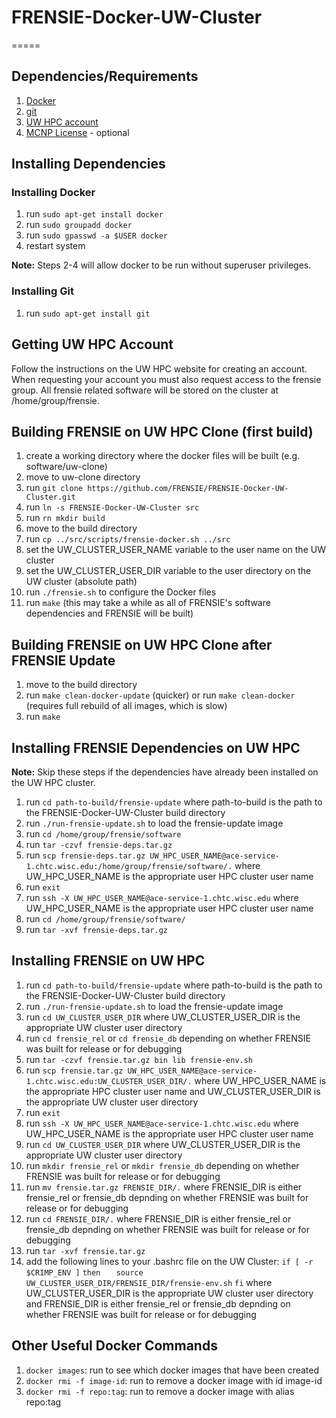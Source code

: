 # FRENSIE-Docker-UW-Cluster
=====

## Dependencies/Requirements

1. [Docker](https://www.docker.com/)
2. [git](https://git-scm.com/)
3. [UW HPC account](http://chtc.cs.wisc.edu/HPCuseguide.shtml)
4. [MCNP License](https://rsicc.ornl.gov/Default.aspx) - optional

## Installing Dependencies

### Installing Docker
1. run `sudo apt-get install docker`
2. run `sudo groupadd docker`
3. run `sudo gpasswd -a $USER docker`
4. restart system

**Note:** Steps 2-4 will allow docker to be run without superuser privileges.

### Installing Git
1. run `sudo apt-get install git`

## Getting UW HPC Account
Follow the instructions on the UW HPC website for creating an account. When
requesting your account you must also request access to the frensie group. All
frensie related software will be stored on the cluster at /home/group/frensie.

## Building FRENSIE on UW HPC Clone (first build)
1. create a working directory where the docker files will be built (e.g. software/uw-clone)
2. move to uw-clone directory
3. run `git clone https://github.com/FRENSIE/FRENSIE-Docker-UW-Cluster.git`
4. run `ln -s FRENSIE-Docker-UW-Cluster src`
5. run `rn mkdir build`
6. move to the build directory
7. run `cp ../src/scripts/frensie-docker.sh ../src`
8. set the UW_CLUSTER_USER_NAME variable to the user name on the UW cluster
9. set the UW_CLUSTER_USER_DIR variable to the user directory on the UW cluster
   (absolute path)
10. run `./frensie.sh` to configure the Docker files
11. run `make` (this may take a while as all of FRENSIE's software dependencies
    and FRENSIE will be built)

## Building FRENSIE on UW HPC Clone after FRENSIE Update
1. move to the build directory
2. run `make clean-docker-update` (quicker) or run `make clean-docker`
   (requires full rebuild of all images, which is slow)
3. run `make`

## Installing FRENSIE Dependencies on UW HPC
**Note:** Skip these steps if the dependencies have already been installed on
the UW HPC cluster.
1. run `cd path-to-build/frensie-update` where path-to-build is the path to the
   FRENSIE-Docker-UW-Cluster build directory
2. run `./run-frensie-update.sh` to load the frensie-update image
3. run `cd /home/group/frensie/software`
4. run `tar -czvf frensie-deps.tar.gz`
5. run `scp frensie-deps.tar.gz UW_HPC_USER_NAME@ace-service-1.chtc.wisc.edu:/home/group/frensie/software/.`
   where UW_HPC_USER_NAME is the appropriate user HPC cluster user name
6. run `exit`
7. run `ssh -X UW_HPC_USER_NAME@ace-service-1.chtc.wisc.edu` where
   UW_HPC_USER_NAME is the appropriate user HPC cluster user name
8. run `cd /home/group/frensie/software/`
9. run `tar -xvf frensie-deps.tar.gz`

## Installing FRENSIE on UW HPC
1. run `cd path-to-build/frensie-update` where path-to-build is the path to the
   FRENSIE-Docker-UW-Cluster build directory
2. run `./run-frensie-update.sh` to load the frensie-update image
3. run `cd UW_CLUSTER_USER_DIR` where UW_CLUSTER_USER_DIR is the appropriate
   UW cluster user directory
4. run `cd frensie_rel` or `cd frensie_db` depending on whether FRENSIE was
   built for release or for debugging
5. run `tar -czvf frensie.tar.gz bin lib frensie-env.sh`
6. run `scp frensie.tar.gz UW_HPC_USER_NAME@ace-service-1.chtc.wisc.edu:UW_CLUSTER_USER_DIR/.` where UW_HPC_USER_NAME is the appropriate HPC cluster user name
   and UW_CLUSTER_USER_DIR is the appropriate UW cluster user directory
7. run `exit`
8. run `ssh -X UW_HPC_USER_NAME@ace-service-1.chtc.wisc.edu` where
   UW_HPC_USER_NAME is the appropriate user HPC cluster user name
9. run `cd UW_CLUSTER_USER_DIR` where UW_CLUSTER_USER_DIR is the appropriate
   UW cluster user directory
10. run `mkdir frensie_rel` or `mkdir frensie_db` depending on whether FRENSIE
    was built for release or for debugging
11. run `mv frensie.tar.gz FRENSIE_DIR/.` where FRENSIE_DIR is either
    frensie_rel or frensie_db depnding on whether FRENSIE was built for
    release or for debugging
12. run `cd FRENSIE_DIR/.` where FRENSIE_DIR is either
    frensie_rel or frensie_db depnding on whether FRENSIE was built for
    release or for debugging
13. run `tar -xvf frensie.tar.gz`
14. add the following lines to your .bashrc file on the UW Cluster:
    `if [ -r $CRIMP_ENV ]`
    `then`
    `   source UW_CLUSTER_USER_DIR/FRENSIE_DIR/frensie-env.sh`
    `fi`
    where UW_CLUSTER_USER_DIR is the appropriate UW cluster user directory
    and FRENSIE_DIR is either frensie_rel or frensie_db depnding on whether
    FRENSIE was built for release or for debugging

## Other Useful Docker Commands

1. `docker images`: run to see which docker images that have been created
2. `docker rmi -f image-id`: run to remove a docker image with id image-id
3. `docker rmi -f repo:tag`: run to remove a docker image with alias repo:tag
